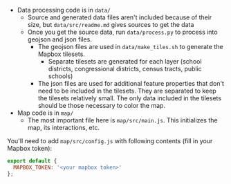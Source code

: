 - Data processing code is in `data/`
    - Source and generated data files aren't included because of their size, but `data/src/readme.md` gives sources to get the data
    - Once you get the source data, run `data/process.py` to process into geojson and json files.
        - The geojson files are used in `data/make_tiles.sh` to generate the Mapbox tilesets.
            - Separate tilesets are generated for each layer (school districts, congressional districts, census tracts, public schools)
        - The json files are used for additional feature properties that don't need to be included in the tilesets. They are separated to keep the tilesets relatively small. The only data included in the tilesets should be those necessary to color the map.
- Map code is in `map/`
    - The most important file here is `map/src/main.js`. This initializes the map, its interactions, etc.

You'll need to add `map/src/config.js` with following contents (fill in your Mapbox token):

```js
export default {
  MAPBOX_TOKEN: '<your mapbox token>'
};
```